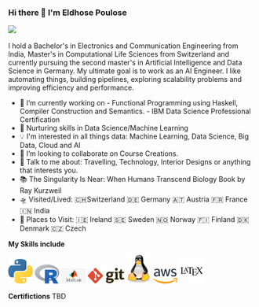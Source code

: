 ### Hi there 👋 I'm Eldhose Poulose

![](https://komarev.com/ghpvc/?username=eldhosepoulose&color=blueviolet)


I hold a Bachelor's in Electronics and Communication Engineering from India, Master's in Computational Life Sciences from Switzerland and currently pursuing the second master's in Artificial Intelligence and Data Science in Germany. My ultimate goal is to work as an AI Engineer. I like automating things, building pipelines, exploring scalability problems and improving efficiency and performance.

- 🔭 I’m currently working on 
                      - Functional Programming using Haskell, Compiler Construction and Semantics.
                      - IBM Data Science Professional Certification
- 🌱 Nurturing skills in Data Science/Machine Learning
- 💡 I'm interested in all things data: Machine Learning, Data Science, Big Data, Cloud and AI
- 👯 I’m looking to collaborate on Course Creations.
- 💬 Talk to me about: Travelling, Technology, Interior Designs or anything that interests you.
- 📚 The Singularity Is Near: When Humans Transcend Biology Book by Ray Kurzweil
- 🛸 Visited/Lived: 🇨🇭Switzerland 🇩🇪 Germany 🇦🇹 Austria 🇫🇷 France 🇮🇳 India
- 🚀 Places to Visit: 🇮🇪 Ireland 🇸🇪 Sweden 🇳🇴 Norway 🇫🇮 Finland 🇩🇰 Denmark 🇨🇿 Czech 

**My Skills include**

<img src= "python.svg" width= "50"> <img src= "Rlogo.svg" width= "50"> <img src= "matlab.svg.jpg" width= "50"> <img src= "git.svg" width= "75"> <img src= "linux-tux.svg" width= "50"> <img src= "aws.svg" width= "50"> <img src= "latex.svg" width= "50">


**Certifictions**
TBD




<!--
**EldhosePoulose/eldhosepoulose** is a ✨ _special_ ✨ repository because its `README.md` (this file) appears on your GitHub profile.

      

